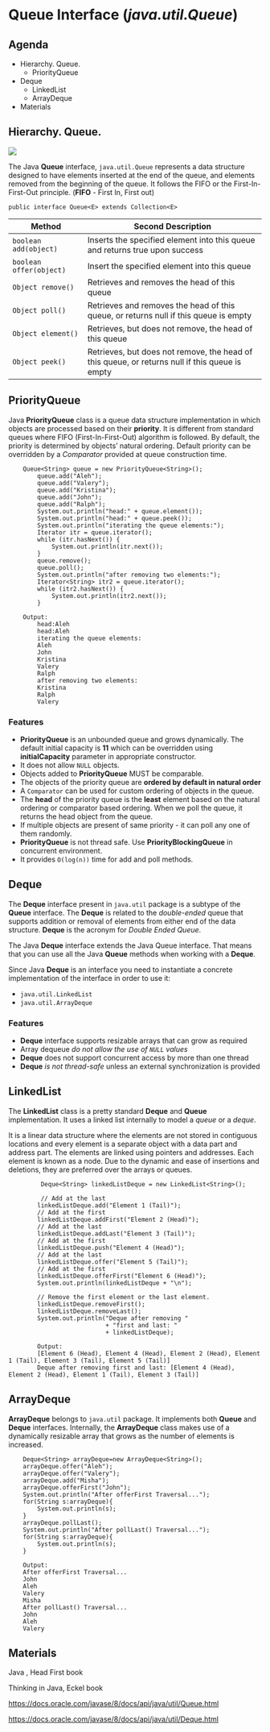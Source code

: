 # Queue Interface (_java.util.Queue_)

## Agenda
* Hierarchy. Queue.
  * PriorityQueue
* Deque
  * LinkedList
  * ArrayDeque
* Materials


## Hierarchy. Queue.
![](media/queue_hierarchy.png)

The Java **Queue** interface, `java.util.Queue` represents a data structure designed to have elements inserted at the end of the queue, and elements removed from the beginning of the queue. It follows the FIFO or the First-In-First-Out principle.
(**FIFO** - First In, First out)
```
public interface Queue<E> extends Collection<E>  
```

| Method                  | Second Description                                                                             |
|-------------------------|------------------------------------------------------------------------------------------------|
| `boolean add(object)`   | Inserts the specified element into this queue and returns true upon success                    |
| `boolean offer(object)` | Insert the specified element into this queue                                                   |
| `Object remove()`       | Retrieves and removes the head of this queue                                                   |
| `Object poll()`         | Retrieves and removes the head of this queue, or returns null if this queue is empty           |
| `Object element()`      | Retrieves, but does not remove, the head of this queue                                         |
| `Object peek()`         | Retrieves, but does not remove, the head of this queue, or returns null if this queue is empty |

## PriorityQueue
Java **PriorityQueue** class is a queue data structure implementation in which objects are processed based on their **priority**. It is different from standard queues where FIFO (First-In-First-Out) algorithm is followed.
By default, the priority is determined by objects’ natural ordering. Default priority can be overridden by a _Comparator_ provided at queue construction time.

```
    Queue<String> queue = new PriorityQueue<String>();
        queue.add("Aleh");
        queue.add("Valery");
        queue.add("Kristina");
        queue.add("John");
        queue.add("Ralph");
        System.out.println("head:" + queue.element());
        System.out.println("head:" + queue.peek());
        System.out.println("iterating the queue elements:");
        Iterator itr = queue.iterator();
        while (itr.hasNext()) {
            System.out.println(itr.next());
        }
        queue.remove();
        queue.poll();
        System.out.println("after removing two elements:");
        Iterator<String> itr2 = queue.iterator();
        while (itr2.hasNext()) {
            System.out.println(itr2.next());
        }
        
    Output:
        head:Aleh
        head:Aleh
        iterating the queue elements:
        Aleh
        John
        Kristina
        Valery
        Ralph
        after removing two elements:
        Kristina
        Ralph
        Valery
```

### Features
* **PriorityQueue** is an unbounded queue and grows dynamically. The default initial capacity is **11** which can be overridden using **initialCapacity** parameter in appropriate constructor.
* It does not allow `NULL` objects.
* Objects added to **PriorityQueue** MUST be comparable.
* The objects of the priority queue are **ordered by default in natural order**
* A `Comparator` can be used for custom ordering of objects in the queue.
* The **head** of the priority queue is the **least** element based on the natural ordering or comparator based ordering. When we poll the queue, it returns the head object from the queue.
* If multiple objects are present of same priority - it can poll any one of them randomly.
* **PriorityQueue** is not thread safe. Use **PriorityBlockingQueue** in concurrent environment.
* It provides `O(log(n))` time for add and poll methods.


## Deque
The **Deque** interface present in `java.util` package is a subtype of the **Queue** interface. The **Deque** is related to the _double-ended_ queue that supports addition or removal of elements from either end of the data structure. **Deque** is the acronym for _Double Ended Queue_.

The Java **Deque** interface extends the Java Queue interface. That means that you can use all the Java **Queue** methods when working with a **Deque**.

Since Java **Deque** is an interface you need to instantiate a concrete implementation of the interface in order to use it:
* `java.util.LinkedList`
* `java.util.ArrayDeque`

### Features
* **Deque** interface supports resizable arrays that can grow as required
* Array dequeue _do not allow the use of `NULL` values_
* **Deque** does not support concurrent access by more than one thread
* **Deque** _is not thread-safe_ unless an external synchronization is provided

## LinkedList
The **LinkedList** class is a pretty standard **Deque** and **Queue** implementation. It uses a linked list internally to model a _queue_ or a _deque_.

It is a linear data structure where the elements are not stored in contiguous locations and every element is a separate object with a data part and address part. The elements are linked using pointers and addresses. Each element is known as a node. Due to the dynamic and ease of insertions and deletions, they are preferred over the arrays or queues.

```
         Deque<String> linkedListDeque = new LinkedList<String>();
  
         // Add at the last
        linkedListDeque.add("Element 1 (Tail)");
        // Add at the first
        linkedListDeque.addFirst("Element 2 (Head)");
        // Add at the last
        linkedListDeque.addLast("Element 3 (Tail)");
        // Add at the first
        linkedListDeque.push("Element 4 (Head)");
        // Add at the last
        linkedListDeque.offer("Element 5 (Tail)");
        // Add at the first
        linkedListDeque.offerFirst("Element 6 (Head)");
        System.out.println(linkedListDeque + "\n");
  
        // Remove the first element or the last element.
        linkedListDeque.removeFirst();
        linkedListDeque.removeLast();
        System.out.println("Deque after removing "
                           + "first and last: "
                           + linkedListDeque);
                           
        Output:
        [Element 6 (Head), Element 4 (Head), Element 2 (Head), Element 1 (Tail), Element 3 (Tail), Element 5 (Tail)]
        Deque after removing first and last: [Element 4 (Head), Element 2 (Head), Element 1 (Tail), Element 3 (Tail)]                   
```

## ArrayDeque
**ArrayDeque** belongs to `java.util` package. It implements both **Queue** and **Deque** interfaces. Internally, the **ArrayDeque** class makes use of a dynamically resizable array that grows as the number of elements is increased.

```
    Deque<String> arrayDeque=new ArrayDeque<String>();  
    arrayDeque.offer("Aleh");  
    arrayDeque.offer("Valery");  
    arrayDeque.add("Misha");  
    arrayDeque.offerFirst("John");  
    System.out.println("After offerFirst Traversal...");  
    for(String s:arrayDeque){  
        System.out.println(s);  
    }  
    arrayDeque.pollLast();  
    System.out.println("After pollLast() Traversal...");  
    for(String s:arrayDeque){  
        System.out.println(s);  
    }  
    
    Output:
    After offerFirst Traversal...
    John
    Aleh
    Valery
    Misha
    After pollLast() Traversal...
    John
    Aleh
    Valery
```
## Materials

Java , Head First book

Thinking in Java, Eckel book

https://docs.oracle.com/javase/8/docs/api/java/util/Queue.html

https://docs.oracle.com/javase/8/docs/api/java/util/Deque.html